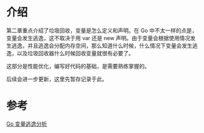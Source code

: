 # 介绍

第二章重点介绍了垃圾回收，变量是怎么定义和声明。在 Go 中不太一样的点是，变量会发生逃逸，这不取决于用 var 还是 new 声明。由于变量会根据使用情况发生逃逸，并且逃逸会分配内存空间，那么知道什么时候，什么情况下变量会发生逃逸，以及垃圾回收器什么时候回收变量就很有必要了。

这部分是性能优化，编写好代码的基础，是需要熟练掌握的。

后续会进一步更新，这里先暂存记录于此。

# 参考
[Go 变量逃逸分析](https://www.cnblogs.com/xingzheanan/p/16082035.html)
